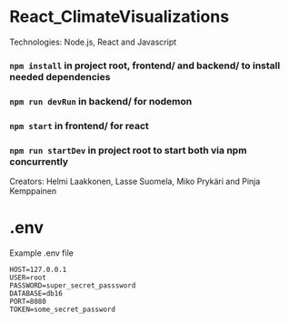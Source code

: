 # React_ClimateVisualizations

Technologies: Node.js, React and Javascript

### `npm install` in project root, frontend/ and backend/ to install needed dependencies

### `npm run devRun` in backend/ for nodemon

### `npm start` in frontend/ for react 

### `npm run startDev` in project root to start both via npm concurrently

Creators: Helmi Laakkonen, Lasse Suomela, Miko Prykäri and Pinja Kemppainen

# .env
Example .env file
```
HOST=127.0.0.1
USER=root
PASSWORD=super_secret_passsword
DATABASE=db16
PORT=8080
TOKEN=some_secret_password
```
